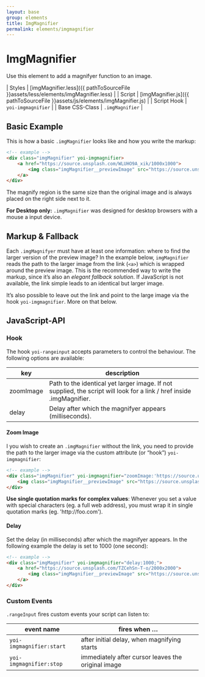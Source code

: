 ```yaml
---
layout: base
group: elements
title: ImgMagnifier
permalink: elements/imgmagnifier
---
```


# ImgMagnifier

Use this element to add a magnifyer function to an image.

| Styles         | [imgMagnifier.less]({{ pathToSourceFile }}assets/less/elements/imgMagnifier.less) |
| Script         | [imgMagnifier.js]({{ pathToSourceFile }}assets/js/elements/imgMagnifier.js)       |
| Script Hook    | `yoi-imgmagnifier`                                                                |
| Base CSS-Class | `.imgMagnifier`                                                                   |

## Basic Example

This is how a basic `.imgMagnifier` looks like and how you write the markup:

```html
<!-- example -->
<div class="imgMagnifier" yoi-imgmagnifier>
    <a href="https://source.unsplash.com/WLUHO9A_xik/1000x1000">
        <img class="imgMagnifier__previewImage" src="https://source.unsplash.com/WLUHO9A_xik/300x300" alt="" />
    </a>
</div>
```
The magnify region is the same size than the original image and is always placed on the right side next to it.

<p class="hint hint--negative"><b>For Desktop only:</b> <code>.imgMagnifier</code> was designed for desktop browsers with a mouse a input device.</p>

## Markup & Fallback

Each `.imgMagnifyer` must have at least one information: where to find the larger version of the preview image? In the example below, `imgMagnifier` reads the path to the larger image from the link (`<a>`) which is wrapped around the preview image. This is the recommended way to write the markup, since it’s also an _elegant fallback solution_. If JavaScript is not available, the link simple leads to an identical but larger image.

It’s also possible to leave out the link and point to the large image via the hook `yoi-imgmagnifier`. More on that below.

## JavaScript-API

### Hook

The hook `yoi-rangeinput` accepts parameters to control the behaviour. The following options are available:

| key       | description                                                                                                           |
| --------- | --------------------------------------------------------------------------------------------------------------------- |
| zoomImage | Path to the identical yet larger image. If not supplied, the script will look for a link / href inside .imgMagnifier. |
| delay     | Delay after which the magnifyer appears (milliseconds).                                                               |

#### Zoom Image

I you wish to create an `.imgMagnifier` without the link, you need to provide the path to the larger image via the custom attribute (or “hook”) `yoi-imgmagnifier`:

```html
<!-- example -->
<div class="imgMagnifier" yoi-imgmagnifier="zoomImage:'https://source.unsplash.com/bnYXiSr-Dss/2000x2000';">
    <img class="imgMagnifier__previewImage" src="https://source.unsplash.com/bnYXiSr-Dss/300x300" alt="" />
</div>
```

<p class="hint hint--negative"><b>Use single quotation marks for complex values</b>: Whenever you set a value with special characters (eg. a full web address), you must wrap it in single quotation marks (eg. 'http://foo.com').</p>

#### Delay

Set the delay (in milliseconds) after which the magnifyer appears. In the following example the delay is set to 1000 (one second):

```html
<!-- example -->
<div class="imgMagnifier" yoi-imgmagnifier="delay:1000;">
    <a href="https://source.unsplash.com/TZCehSn-T-o/2000x2000">
        <img class="imgMagnifier__previewImage" src="https://source.unsplash.com/TZCehSn-T-o/300x300" alt="" />
    </a>
</div>
```

### Custom Events

`.rangeInput` fires custom events your script can listen to:

| event name               | fires when …                                       |
| ------------------------ | -------------------------------------------------- |
| `yoi-imgmagnifier:start` | after initial delay, when magnifying starts        |
| `yoi-imgmagnifier:stop`  | immediately after cursor leaves the original image |